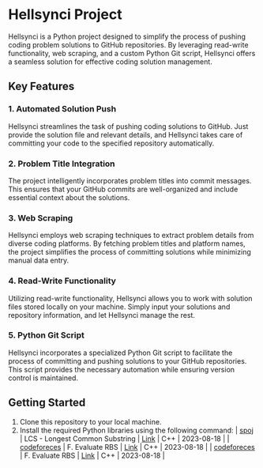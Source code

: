 # Hellsynci Project

Hellsynci is a Python project designed to simplify the process of pushing coding problem solutions to GitHub repositories. By leveraging read-write functionality, web scraping, and a custom Python Git script, Hellsynci offers a seamless solution for effective coding solution management.

## Key Features

### 1. Automated Solution Push

Hellsynci streamlines the task of pushing coding solutions to GitHub. Just provide the solution file and relevant details, and Hellsynci takes care of committing your code to the specified repository automatically.

### 2. Problem Title Integration

The project intelligently incorporates problem titles into commit messages. This ensures that your GitHub commits are well-organized and include essential context about the solutions.

### 3. Web Scraping

Hellsynci employs web scraping techniques to extract problem details from diverse coding platforms. By fetching problem titles and platform names, the project simplifies the process of committing solutions while minimizing manual data entry.

### 4. Read-Write Functionality

Utilizing read-write functionality, Hellsynci allows you to work with solution files stored locally on your machine. Simply input your solutions and repository information, and let Hellsynci manage the rest.

### 5. Python Git Script

Hellsynci incorporates a specialized Python Git script to facilitate the process of committing and pushing solutions to your GitHub repositories. This script provides the necessary automation while ensuring version control is maintained.

## Getting Started

1. Clone this repository to your local machine.
2. Install the required Python libraries using the following command:
| [spoj](https://www.spoj.com/problems/LCS/) | LCS - Longest Common Substring | [Link](https://github.com/Hasib98/Programming-Contest-Coding/blob/main/LCS%20-%20Longest%20Common%20Substring.cpp) | C++ | 2023-08-18 |
| [codeforeces](https://codeforces.com/problemset/problem/1860/F) | F. Evaluate RBS | [Link](https://github.com/Hasib98/Programming-Contest-Coding/blob/main/F.%20Evaluate%20RBS.cpp) | C++ | 2023-08-18 |
| [codeforeces](https://codeforces.com/problemset/problem/1860/F) | F. Evaluate RBS | [Link](https://github.com/Hasib98/Programming-Contest-Coding/blob/main/F.%20Evaluate%20RBS.cpp) | C++ | 2023-08-18 |
